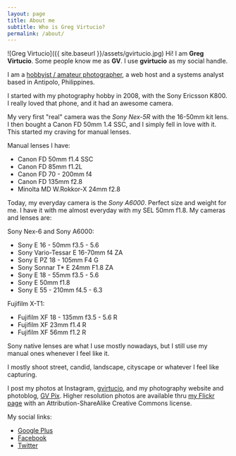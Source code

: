 ```yaml
---
layout: page
title: About me
subtitle: Who is Greg Virtucio?
permalink: /about/
---
```

![Greg Virtucio]({{ site.baseurl }}/assets/gvirtucio.jpg)
Hi! I am **Greg Virtucio**. Some people know me as **GV**. I use **gvirtucio** as my social handle. 

I am a [hobbyist / amateur photographer](https://gvpix.com), a web host and a systems analyst based in Antipolo, Philippines.

I started with my photography hobby in 2008, with the Sony Ericsson K800. I really loved that phone, and it had an awesome camera.

My very first "real" camera was the *Sony Nex-5R* with the 16-50mm kit lens. I then bought a Canon FD 50mm 1.4 SSC, and I simply fell in love with it. This started my craving for manual lenses. 

Manual lenses I have:

- Canon FD 50mm f1.4 SSC
- Canon FD 85mm f1.2L
- Canon FD 70 - 200mm f4
- Canon FD 135mm f2.8
- Minolta MD W.Rokkor-X 24mm f2.8

Today, my everyday camera is the *Sony A6000*. Perfect size and weight for me. I have it with me almost everyday with my SEL 50mm f1.8. My cameras and lenses are:

Sony Nex-6 and Sony A6000:

- Sony E 16 - 50mm f3.5 - 5.6
- Sony Vario-Tessar E 16-70mm f4 ZA
- Sony E PZ 18 - 105mm F4 G
- Sony Sonnar T* E 24mm F1.8 ZA
- Sony E 18 - 55mm f3.5 - 5.6
- Sony E 50mm f1.8
- Sony E 55 - 210mm f4.5 - 6.3

Fujifilm X-T1:

- Fujifilm XF 18 - 135mm f3.5 - 5.6 R
- Fujifilm XF 23mm f1.4 R
- Fujifilm XF 56mm f1.2 R

Sony native lenses are what I use mostly nowadays, but I still use my manual ones whenever I feel like it.

I mostly shoot street, candid, landscape, cityscape or whatever I feel like capturing. 

I post my photos at Instagram, [gvirtucio](https://www.instagram.com/gvirtucio/), and my photography website and photoblog, [GV Pix](https://gvpix.com/blog/). Higher resolution photos are available thru [my Flickr page](https://www.flickr.com/photos/gregvirtucio/) with an Attribution-ShareAlike Creative Commons license.

My social links:

 - [Google Plus](https://plus.google.com/+GregVirtucio)
 - [Facebook](https://www.facebook.com/greg.virtucio)
 - [Twitter](https://twitter.com/gvirtucio)
